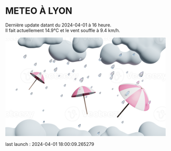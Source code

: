 # METEO À LYON

Dernière update datant du 2024-04-01 à 16 heure.  
Il fait actuellement 14.9°C et le vent souffle à 9.4 km/h.      

![](./.github/rain.png)

last launch : 2024-04-01 18:00:09.265279
